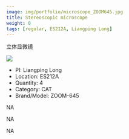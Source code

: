 ```yaml
---
image: img/portfolio/microscope_ZOOM645.jpg
title: Stereoscopic microscope
weight: 0
tags: [regular, ES212A, Liangping Long]
---
```


立体显微镜

<!--more-->

![](../../img/portfolio/microscope_ZOOM645.jpg)

- PI: Liangping Long
- Location: ES212A
- Quantity: 4
- Category: CAT
- Brand/Model: ZOOM-645

NA

NA

NA
